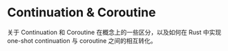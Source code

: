 # Continuation & Coroutine

关于 Continuation 和 Coroutine 在概念上的一些区分，以及如何在 Rust 中实现 one-shot continuation 与 coroutine 之间的相互转化。


